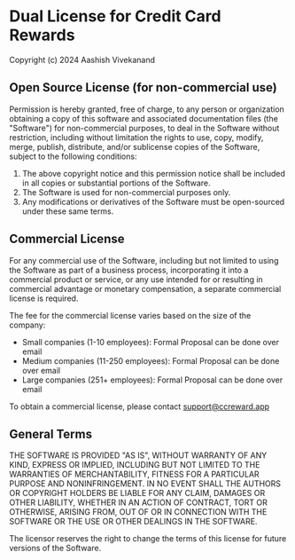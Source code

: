 # Dual License for Credit Card Rewards

Copyright (c) 2024 Aashish Vivekanand

## Open Source License (for non-commercial use)

Permission is hereby granted, free of charge, to any person or organization obtaining a copy of this software and associated documentation files (the "Software") for non-commercial purposes, to deal in the Software without restriction, including without limitation the rights to use, copy, modify, merge, publish, distribute, and/or sublicense copies of the Software, subject to the following conditions:

1. The above copyright notice and this permission notice shall be included in all copies or substantial portions of the Software.
2. The Software is used for non-commercial purposes only.
3. Any modifications or derivatives of the Software must be open-sourced under these same terms.

## Commercial License

For any commercial use of the Software, including but not limited to using the Software as part of a business process, incorporating it into a commercial product or service, or any use intended for or resulting in commercial advantage or monetary compensation, a separate commercial license is required.

The fee for the commercial license varies based on the size of the company:

- Small companies (1-10 employees): Formal Proposal can be done over email
- Medium companies (11-250 employees): Formal Proposal can be done over email
- Large companies (251+ employees): Formal Proposal can be done over email

To obtain a commercial license, please contact support@ccreward.app

## General Terms

THE SOFTWARE IS PROVIDED "AS IS", WITHOUT WARRANTY OF ANY KIND, EXPRESS OR IMPLIED, INCLUDING BUT NOT LIMITED TO THE WARRANTIES OF MERCHANTABILITY, FITNESS FOR A PARTICULAR PURPOSE AND NONINFRINGEMENT. IN NO EVENT SHALL THE AUTHORS OR COPYRIGHT HOLDERS BE LIABLE FOR ANY CLAIM, DAMAGES OR OTHER LIABILITY, WHETHER IN AN ACTION OF CONTRACT, TORT OR OTHERWISE, ARISING FROM, OUT OF OR IN CONNECTION WITH THE SOFTWARE OR THE USE OR OTHER DEALINGS IN THE SOFTWARE.

The licensor reserves the right to change the terms of this license for future versions of the Software.
